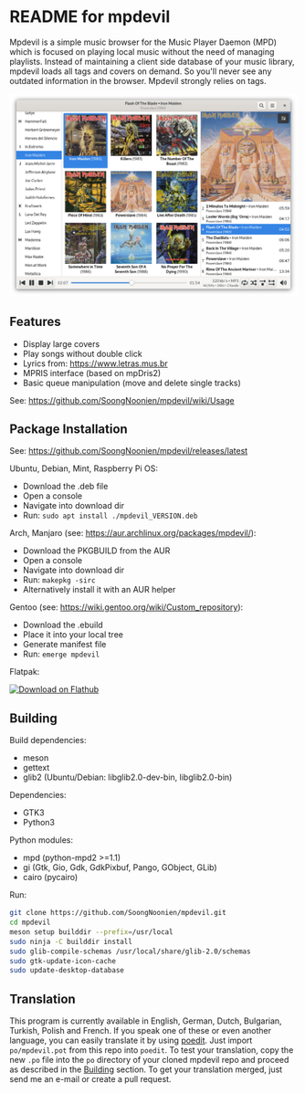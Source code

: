 README for mpdevil
==================
Mpdevil is a simple music browser for the Music Player Daemon (MPD) which is focused on playing local music without the need of managing playlists. Instead of maintaining a client side database of your music library, mpdevil loads all tags and covers on demand. So you'll never see any outdated information in the browser. Mpdevil strongly relies on tags.

![ScreenShot](screenshots/mainwindow_1.11.0.png)

Features
--------

- Display large covers
- Play songs without double click
- Lyrics from: https://www.letras.mus.br
- MPRIS interface (based on mpDris2)
- Basic queue manipulation (move and delete single tracks)

See: https://github.com/SoongNoonien/mpdevil/wiki/Usage

Package Installation
--------------------

See:
https://github.com/SoongNoonien/mpdevil/releases/latest

Ubuntu, Debian, Mint, Raspberry Pi OS:
- Download the .deb file
- Open a console
- Navigate into download dir
- Run: `sudo apt install ./mpdevil_VERSION.deb`

Arch, Manjaro (see: https://aur.archlinux.org/packages/mpdevil/):
- Download the PKGBUILD from the AUR
- Open a console
- Navigate into download dir
- Run: `makepkg -sirc`
- Alternatively install it with an AUR helper

Gentoo (see: https://wiki.gentoo.org/wiki/Custom_repository):
- Download the .ebuild
- Place it into your local tree
- Generate manifest file
- Run: `emerge mpdevil`

Flatpak:

<a href='https://flathub.org/apps/details/org.mpdevil.mpdevil'><img width='240' alt='Download on Flathub' src='https://flathub.org/assets/badges/flathub-badge-en.png'/></a>

Building
--------

Build dependencies:
- meson
- gettext
- glib2 (Ubuntu/Debian: libglib2.0-dev-bin, libglib2.0-bin)

Dependencies:
- GTK3
- Python3

Python modules:
- mpd (python-mpd2 >=1.1)
- gi (Gtk, Gio, Gdk, GdkPixbuf, Pango, GObject, GLib)
- cairo (pycairo)

Run:
```bash
git clone https://github.com/SoongNoonien/mpdevil.git
cd mpdevil
meson setup builddir --prefix=/usr/local
sudo ninja -C builddir install
sudo glib-compile-schemas /usr/local/share/glib-2.0/schemas
sudo gtk-update-icon-cache
sudo update-desktop-database
```

Translation
-----------

This program is currently available in English, German, Dutch, Bulgarian, Turkish, Polish and French. If you speak one of these or even another language, you can easily translate it by using [poedit](https://poedit.net). Just import `po/mpdevil.pot` from this repo into `poedit`. To test your translation, copy the new `.po` file into the `po` directory of your cloned mpdevil repo and proceed as described in the [Building](#building) section. To get your translation merged, just send me an e-mail or create a pull request.

